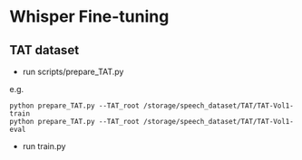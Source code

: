 # Whisper Fine-tuning

## TAT dataset

- run scripts/prepare_TAT.py

e.g.

```
python prepare_TAT.py --TAT_root /storage/speech_dataset/TAT/TAT-Vol1-train
python prepare_TAT.py --TAT_root /storage/speech_dataset/TAT/TAT-Vol1-eval
```

- run train.py
